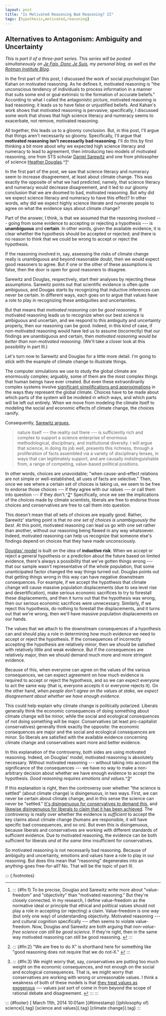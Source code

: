 ```yaml
---
layout: post
title: "Is Motivated Reasoning Bad Reasoning? II"
tags: [hypothesis,motivated,reasoning]
---
```



Alternatives to Antagonism: Ambiguity and Uncertainty
-----------------------------------------------------

*This is part II of a three-part series. This series will be posted simultaneously on [*Je Fais, Donc Je Suis*](http://jefais.tumblr.com/), my personal blog, as well as the [Rotman Institute Blog](http://www.rotman.uwo.ca/blog/).*

In the first part of this post, I discussed the work of social psychologist Dan Kahan on motivated reasoning. As he defines it, motivated reasoning is "the unconscious tendency of individuals to process information in a manner that suits some end or goal extrinsic to the formation of accurate beliefs." According to what I called the antagonistic picture, motivated reasoning is bad reasoning; it leads us to have false or unjustified beliefs. And Kahan's work shows that motivated reasoning is pervasive; specifically, I discussed some work that shows that high science literacy and numeracy seems to exacerbate, not remove, motivated reasoning.

All together, this leads us to a gloomy conclusion. But, in this post, I'll argue that things aren't necessarily so gloomy. Specifically, I'll argue that **motivated reasoning isn't necessarily bad reasoning**. I'll do this by first thinking a bit more about why we expected high science literacy and numeracy to lead to agreement, then introducing two models of motivated reasoning, one from STS scholar [Daniel Sarewitz](http://archive.cspo.org/people/bio/sarewitz/) and one from philosopher of science [Heather Douglas](https://uwaterloo.ca/philosophy/people-profiles/heather-douglas).^[1](#fn:1)^

In the first part of the post, we saw that science literacy and numeracy seem to increase disagreement, at least about climate change. This was exactly the opposite of what we had predicted, namely, that science literacy and numeracy would decrease disagreement, and it led to our gloomy conclusion that we are doomed to bad, motivated reasoning. But why did we expect science literacy and numeracy to have this effect? In other words, why did we expect highly science literate and numerate people to agree on what the evidence says about climate change?

Part of the answer, I think, is that we assumed that the reasoning involved --- going from some evidence to accepting or rejecting a hypothesis --- is **unambiguous** and **certain**. In other words, given the available evidence, it is clear whether the hypothesis should be accepted or rejected; and there is no reason to think that we could be wrong to accept or reject the hypothesis.

If the reasoning involved in, say, assessing the risks of climate change really is unambiguous and beyond reasonable doubt, then we would expect good reasoners to agree. But if one or the other of these assumptions is false, then the door is open for good reasoners to disagree.

Sarewitz and Douglas, respectively, start their analyses by rejecting these assumptions. Sarewitz points out that scientific evidence is often quite ambiguous, and Dougas starts by recognizing that inductive inferences can never be certain. In different ways, each goes on to argue that values have a role to play in recognizing these ambiguities and uncertainties.

But that means that *motivated reasoning can be good reasoning*. If motivated reasoning leads us to recognize when our best science is ambiguous and uncertain, and we respond to this ambiguity and uncertainty properly, then our reasoning can be good. Indeed, in this kind of case, if non-motivated reasoning would have led us to assume (incorrectly) that our findings are unambiguous and certain, then *motivated reasoning would be better than non-motivated reasoning*. (We'll take a closer look at this possibility in part III.)

Let's turn now to Sarewitz and Douglas for a little more detail. I'm going to stick with the example of climate change to illustrate things.

The computer simulations we use to study the global climate are enormously complex; arguably, some of them are the most complex things that human beings have ever created. But even these extraordinarily complex systems involve [significant simplifications and approximations](http://link.springer.com/article/10.1007%2Fs10699-005-3196-x) in the ways they represent the global climate. Choices have to be made about which parts of the system will be modeled in which ways, and which parts will be left out entirely. When we move from modeling the climate itself to modeling the social and economic effects of climate change, the choices ramify.

Consequently, [Sarewitz argues](http://www.sciencedirect.com/science/article/pii/S1462901104000620),

> nature itself --- the reality out there --- is sufficiently rich and complex to support a science enterprise of enormous methodological, disciplinary, and institutional diversity. I will argue that science, in doing its job well, presents this richness, through a proliferation of facts assembled via a variety of disciplinary lenses, in ways that can legitimately support, and are causally indistinguishable from, a range of competing, value-based political positions.

In other words, choices are unavoidable; "when cause-and-effect relations are not simple or well-established, all uses of facts are selective." Then, once we see where a certain set of choices is taking us, we seem to be free to endorse those choices --- if they agree with our values --- or call them into question --- if they don't.^[2](#fn:2)^ Specifically, once we see the implications of the choices made by climate scientists, liberals are free to endorse those choices and conservatives are free to call them into question.

This doesn't mean that *all* sets of choices are equally good. Rather, Sarewitz' starting point is that *no one set of choices is unambiguously the best*. At this point, motivated reasoning can lead us go with one set rather than another, without our reasoning being flawed in any way whatsoever. Indeed, motivated reasoning can help us recognize that someone else's findings depend on choices that they have made unconsciously.

[Douglas' model](http://books.google.com/books?id=LcFvKeOJRmgC) is built on the idea of **inductive risk**. When we accept or reject a general hypothesis or a prediction about the future based on limited evidence, there's always a possibility that we've gotten things wrong --- that our sample wasn't representative of the whole population, that some unanticipated factor changed the way things turned out. Douglas points out that getting things wrong in this way can have negative downstream consequences. For example, if we accept the hypothesis that climate change will cause massive population displacements (due to sea level rise and desertification), make serious economic sacrifices to try to forestall these displacements, and then it turns out that the hypothesis was wrong, then our serious economic sacrifices were unnecessary. Similarly, if we reject this hypothesis, do nothing to forestall the displacements, and it turns out that we're wrong, then we'll have massive population displacements on our hands.

The values that we attach to the downstream consequences of a hypothesis can and should play a role in determining how much evidence we need to accept or reject the hypothesis. If the consequences of incorrectly accepting the hypothesis are relatively minor, then we should be satisfied with relatively little and weak evidence. But if the consequences are relatively major, then we should demand much more and more stringent evidence.

Because of this, when everyone can agree on the values of the various consequences, we can expect agreement on how much evidence is required to accept or reject the hypothesis, and so we can expect everyone to act the same way (that is, everyone accepts it or everyone rejects it). On the other hand, *when people don't agree on the values at stake, we expect disagreement about whether we have enough evidence*.

This could help explain why climate change is politically polarized. Liberals generally think the economic consequences of doing something about climate change will be minor, while the social and ecological consequences of not doing something will be major. Conservatives (at least pro-capitalist conservatives) generally think exactly the opposite: the economic consequences are major and the social and ecological consequences are minor. So liberals are satisfied with the available evidence concerning climate change and conservatives want more and better evidence.

In this explanation of the controversy, both sides are using motivated reasoning. Indeed, on Douglas' model, motivated reasoning is absolutely necessary. Without motivated reasoning --- without taking into account the significance of the consequences --- we have no way to make a non-arbitrary decision about whether we have enough evidence to accept the hypothesis. *Good reasoning requires emotions and values.*^[3](#fn:3)^

If this explanation is right, then the controversy over whether "the science is settled" (about climate change) is disingenuous, in two ways. First, we can never be certain about climate change, and in this sense the science can never be "settled." [It's disingenuous for conservatives to demand this](http://www.nationalreview.com/article/371639/myth-settled-science-charles-krauthammer), and [likewise disingenuous for liberals to claim that it has been achieved](http://www.npr.org/templates/story/story.php?storyId=9047642). The controversy is really over whether the evidence is *sufficient* to accept the key claims about climate change (humans are responsible, it will have specific bad consequences, and so on). But even this is disingenuous, because liberals and conservatives are working with different standards of sufficient evidence. Due to motivated reasoning, the evidence can be both sufficient for liberals *and at the same time* insufficient for conservatives.

So motivated reasoning is not necessarily bad reasoning. Because of ambiguity and uncertainty, emotions and values have a role to play in our reasoning. But does this mean that "reasoning" degenerates into an anything-goes free-for-all? No. That will be the topic of part III.

::: {.footnotes}

------------------------------------------------------------------------

1.  ::: {#fn:1}
    To be precise, Douglas and Sarewitz write more about "value-freedom" and "objectivity" than "motivated reasoning." But they're closely connected. In my research, I define value-freedom as the normative ideal or principle that ethical and political values should not play a role in accepting (or rejecting) a claim. Value-freedom is one way (but only one way) of understanding objectivity. Motivated reasoning --- and cultural cognition specifically --- often seems to violate value-freedom. Now, Douglas and Sarewitz are both arguing that *non-value-free science can still be good science*. If they're right, then in the same way motivated reasoning can still be good reasoning. [↩](#fnref:1)
    :::

2.  ::: {#fn:2}
    "We are free to do X" is shorthand here for something like "good reasoning does not require that we do not-X." [↩](#fnref:2)
    :::

3.  ::: {#fn:3}
    We might worry that, say, conservatives are putting too much weight on the economic consequences, and not enough on the social and ecological consequences. That is, we might worry that conservatives are working with wrong or unreasonable values. I think a weakness of both of these models is that [they treat values as exogenous](http://www.jstor.org/discover/10.1086/673720?uid=2&uid=4&sid=21103228040821) --- values just sort of come in from beyond the scope of rational debate and disagreement. [↩](#fnref:3)
    :::
:::

::: {#footer}
[ March 11th, 2014 10:01am ]{#timestamp} [(philosophy of) science]{.tag} [science and values]{.tag} [climate change]{.tag}
:::

